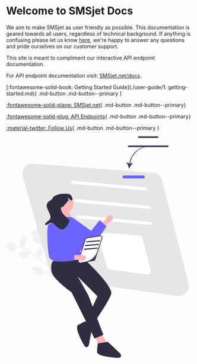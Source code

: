 # Welcome to SMSjet Docs

We aim to make SMSjet as user friendly as possible. This documentation is geared towards all users, regardless of technical background. If anything is confusing please let us know [here](https://smsjet.net/contact), we're happy to answer any questions and pride ourselves on our customer support.


This site is meant to compliment our interactive API endpoint documentation. 

For API endpoint documentation visit: [SMSjet.net/docs](https://smsjet.net/docs).




[:fontawesome-solid-book: Getting Started Guide](./user-guide/1. getting-started.md){ .md-button .md-button--primary }

[:fontawesome-solid-plane: SMSjet.net](https://smsjet.net/){ .md-button .md-button--primary}

[:fontawesome-solid-plug: API Endpoints](https://smsjet.net/docs){ .md-button .md-button--primary}

[:material-twitter: Follow Us](https://twitter.com/sms_jet){ .md-button .md-button--primary }

<svg xmlns="http://www.w3.org/2000/svg" width="492.45944" height="596.97748" viewBox="0 0 492.45944 596.97748" xmlns:xlink="http://www.w3.org/1999/xlink">
<path d="M94.26861,234.12571c-.56942-.89051-4.15791-6.50166-6.81655-5.93327-5.03961,1.07736-2.30582,23.40791-9.63235,25.63486-1.60792,.48882-3.8711,.06132-8.92595,1.4133-2.01095,.53789-3.05343,.98014-3.37714,1.8704-.45935,1.26319,.92981,2.32496,2.99275,5.40338,3.09368,4.61672,2.14249,5.47115,4.86308,8.78039,2.01976,2.45661,3.60474,3.27591,3.29407,4.35387-.43965,1.52536-3.89743,.86984-4.72799,2.61858-.84739,1.78464,1.61296,4.86879,3.74093,6.75423,3.99321,3.53818,7.97286,3.8797,11.61727,5.03955,3.96057,1.26052,9.37704,4.07676,14.98408,11.11829l44.80915,60.65352c-3.61354-1.3695-10.65453-4.18296-20.25907-8.99352-8.10118-4.05986-16.13244-8.68034-23.8721-13.73844-3.33742-2.18041-6.25402-4.20982-8.87408-6.10022l.26589,.13909-1.27994-4.63206c-.49108-1.84085-.81287-3.34425-.1316-4.5537,.37589-.64653,1.08511-1.31441,1.91141-2.08762,.94761-.88463,2.02369-1.8861,3.07175-3.27699,.9716-1.25111,1.19271-2.36696,.70743-3.30213-.16451-.31821-.38087-.54389-.60894-.71007,.26063-.41253,.55733-.89979,.82132-1.48536,.55921-1.24399,.6962-2.30853,.79502-3.10117,.40608-3.18642-.11-5.0637-1.53957-5.5815-.6043-.21799-1.14988-.11839-1.60651,.09634-.03397-.65372-.121-1.42287-.35923-2.2516-.76686-2.66124-1.83418-4.01029-3.25457-4.12151-1.98477-.15701-2.98589,2.03619-4.14281,4.57075-.51862,1.12602-1.8794,4.12555-2.58995,4.12819-.08795-.00093-.33863-.05476-.56084-.1037-.60875-.13244-1.5267-.33175-2.9597-.37183-.80322-.02266-2.01626-.05786-2.75821,.93708-.66109,.95367-.33497,1.96748-.03475,2.77769,.09954,.26746,.21848,.58504,.33772,.97026,.27228,.8782,.31776,1.3518,.36245,1.81082,.05787,.59718,.11802,1.21708,.54597,2.23749,.03615,.08285,.06916,.16002,.10297,.23602-.40215,.09192-.82371,.28601-1.17779,.67958-1.33272,1.45042-.0895,3.85189,.50245,4.80757,1.06458,1.71028,2.41347,2.53174,3.49836,3.19268,.27363,.16681,.54245,.33047,.80224,.5075,1.34593,.91661,2.46234,2.30562,3.35678,4.0925-1.05806-.80557-2.06978-1.58221-3.01938-2.31277-3.40124-2.61689-6.59917-5.16757-9.71676-7.65336-3.20575-2.55695-6.34487-5.05919-9.53839-7.50029l.20127-.87754,.00004-.0001-.77153,.44794c-5.0359-3.82952-10.22262-7.50823-16.04595-10.99807-.23864-.14302-.52106-.31043-.81214-.48111l-.27722-1.0033c-.49108-1.84085-.81277-3.34421-.1316-4.5537,.37589-.64653,1.08521-1.31437,1.91151-2.08758,.94747-.88457,2.02359-1.88614,3.07165-3.27703,.9716-1.25111,1.19281-2.36692,.70739-3.30203-.16447-.31831-.38074-.54395-.6088-.71013,.26053-.41257,.55733-.89979,.82122-1.4854,.55921-1.24399,.6962-2.30853,.79502-3.10117,.40608-3.18642-.11-5.0637-1.53957-5.5815-.6042-.21795-1.14978-.11835-1.60651,.09634-.03387-.65368-.1209-1.42284-.35923-2.2516-.76686-2.66124-1.83408-4.01025-3.25447-4.12147-1.98477-.15701-2.98599,2.03615-4.14291,4.57071-.51862,1.12602-1.8794,4.12555-2.58995,4.12819-.08799-.00083-.33863-.05476-.56074-.10366-.60875-.13244-1.52679-.33179-2.9597-.37183-.80332-.02269-2.01626-.05786-2.75831,.93704-.66109,.95367-.33497,1.96748-.03465,2.77773,.09954,.26746,.21838,.585,.33772,.97026,.27219,.87816,.31766,1.35176,.36245,1.81082,.05777,.59714,.11792,1.21704,.54587,2.23745,.03625,.08289,.06926,.16006,.10297,.23602-.40215,.09192-.82362,.28605-1.17783,.67968-1.33268,1.45032-.08946,3.85179,.50259,4.80751,1.06458,1.71028,2.41337,2.5317,3.49826,3.19264,.27369,.16695,.54254,.33051,.80224,.5075,.76083,.5181,1.44519,1.19379,2.06449,1.99362-1.9754-.66644-4.25621-1.21523-6.82813-1.45085-3.0737-.28107-6.18774-.07365-9.29187,.60279-.02178-.23386-.04314-.46355-.06699-.71833-.26386-2.85525-.45694-4.03974-1.4409-5.14997-.4777-.54202-1.20941-1.13838-3.30131-1.81948-2.89951-.94437-5.38303-1.08703-6.07705-1.10875-3.46629-.09879-6.46018-.18355-9.17835,1.90733-.51865,.39604-2.09373,1.59617-2.9583,3.71306-.44256,1.07109-.52236,1.94043-.58641,2.63954-.06758,.73052-.11015,1.2139-.52041,1.89035-.25895,.43124-.57048,.78278-.81806,1.06573-.47812,.56699-1.37681,1.60495-.62362,2.73143,.181,.2727,.40976,.46417,.66976,.59353-.13797,.95585-.05384,1.9446,.41959,2.83982,.42418,.80528,1.15531,1.34463,3.12508,2.30661,3.01399,1.47329,5.44304,2.19051,5.92545,2.32638,3.12633,.88636,4.69401,1.33085,6.37448,1.26674,3.57602-.14263,6.17385-1.25155,7.72086-3.29801,.078-.09975,.15021-.20165,.21925-.30389l-.0001-.00004c1.08433-1.60732,1.20189-3.28926,1.38926-5.96763,.03543-.51703,.02489-1.11311-.02041-1.87274,2.93224-.68186,5.87067-.91399,8.76296-.64928,6.2608,.57362,10.70969,3.23986,12.84637,4.52179,5.32136,3.18897,10.11902,6.55571,14.77136,10.05748l-.5608,.32556c-1.65607,.9419-3.02863,1.63449-4.37134,1.28229-.72075-.1996-1.54673-.71619-2.50417-1.31935-1.09602-.69228-2.33773-1.4791-3.94898-2.14006-1.45659-.62243-2.59207-.55338-3.37353,.15333-.26608,.23981-.42952,.50631-.53241,.76904-.4652-.1474-1.01174-.31084-1.64516-.41766-1.34508-.22539-2.40964-.08783-3.20144,.01761-3.18517,.41543-4.87004,1.39082-5.00836,2.905-.05765,.6397,.1771,1.14224,.50063,1.52949-.62374,.1986-1.34567,.47795-2.08691,.91859-2.37967,1.41676-3.41381,2.7914-3.16115,4.19351,.35153,1.95974,2.72693,2.37176,5.47209,2.84801,1.22075,.21612,4.46738,.77152,4.6501,1.45815,.02147,.08532,.03289,.3415,.04195,.56877,.02628,.62237,.06636,1.56093,.39112,2.95718,.18176,.7828,.45539,1.96498,1.60594,2.43038,1.09021,.39762,1.98813-.17495,2.69579-.67092,.23339-.1641,.51042-.35962,.85276-.57281,.78043-.48604,1.22704-.65019,1.65967-.80989,.56297-.20737,1.14742-.42289,2.02592-1.09562,.07099-.056,.13724-.10746,.20209-.15947,.19099,.36574,.48561,.72416,.95613,.96688,1.741,.92132,3.7485-.89036,4.52281-1.70545,1.3844-1.46361,1.83671-2.97669,2.20096-4.1938,.09204-.30698,.18208-.60857,.28746-.90472,.66204-1.86287,2.04387-3.5857,4.10897-5.12205l.44645-.33229,.42671-1.86063c2.80317,2.16209,5.5788,4.36959,8.40508,6.62359,3.12829,2.49639,6.34075,5.05689,9.75579,7.6849,4.52825,3.48345,10.16166,7.81872,18.00763,12.94506,7.83381,5.11802,15.96423,9.7965,24.16938,13.907,7.30752,3.66061,13.16018,6.1835,17.17589,7.80248-11.70172,.78245-27.88869,1.71159-35.20412,1.84316-2.84452,.0511-5.77551,.00726-7.86468-1.96074-2.01143-1.89476-3.00017-5.3446-5.92657-8.94656-.34182-.42071-1.30808-1.57951-2.16331-1.37476-.70722,.16938-.69429,1.11659-1.35216,1.28455-.88247,.22525-1.62167-1.29608-3.4479-2.72683-1.28765-1.00891-2.46118-1.46003-3.4704-1.84802-.3042-.11688-4.86405-1.83758-5.70137-.58598l.0001,.00004c-.62906,.94019,1.38744,2.74314,.78869,3.53802-.59662,.79206-2.80635-.72238-6.14082-.59725-.60136,.02253-4.39074,.16471-4.87887,1.63368-.92531,2.78428,10.82344,7.88561,9.80251,12.12417-.22405,.93006-1.08692,1.91753-1.88179,4.78865-.31621,1.14216-.39993,1.78134-.05641,2.19712,.48745,.58995,1.40943,.21454,3.51548,.09022,3.15858-.1864,3.30345,.52708,5.7127,.14667,1.78849-.28256,2.64793-.82407,3.08729-.3605,.62178,.65581-.69765,2.16378-.07895,3.07602,.6314,.93083,2.85493,.61314,4.39438,.11276,2.88878-.93908,4.20456-2.79375,5.82535-4.24775,1.7614-1.58025,4.70651-3.4261,9.78042-4.14633l35.91541-3.77855c2.09974,.83693,3.6469,1.4091,4.54808,1.74167,.47977,.17665,.78797,.28711,.91556,.34484l.47576-.91524,.53294,.72149c-.16525-.2351-.34654-.49454-.52121-.74408l.20256-.38974,1.37548-.6101c-.18487-.42092-.38785-.60501-.93654-.84242l2.76093-.29049c-.83497,.06783-1.83982,.14438-2.91386,.22429-.2262-.09175-.50404-.19429-.85109-.32251-.40436-.149-.95267-.35187-1.60933-.59977-10.89261-15.70553-33.29738-48.98148-41.637-62.60129-2.60957-4.26161-5.15217-8.7387-4.03193-13.65384,1.07847-4.73217,5.4221-9.30019,8.27117-16.93754,.33283-.89194,1.22739-3.38654,.1558-4.49939-.88587-.91999-2.30858-.05742-3.14845-.90395-1.12668-1.1355,.51876-3.60915,1.05979-7.64794,.3814-2.84786,.01996-5.02629-.29099-6.89962-.09375-.56487-1.5472-9.00079-4.18769-9.15455l-.00004,.0001c-1.98357-.11552-2.91861,4.54258-4.65526,4.34345-1.73032-.19836-1.40413-4.89229-4.56175-9.8299Z" fill="#f2f2f2"/><path d="M461.33398,430.24766l-320.75318-44.33301c-10.7351-1.48246-19.59542-9.17477-22.57381-19.59541L44.33855,108.47926c-2.49622-8.73902-.63267-17.78801,5.11298-24.82894s14.2346-10.67969,23.29931-9.98788l323.15881,24.75856c11.69121,.89547,21.50539,9.12835,24.42314,20.48489l71.26207,277.41442c2.27385,8.85282,0,18.21028-6.08407,25.03109-5.23877,5.87443-12.66754,9.15531-20.41151,9.15531-1.24886,0-2.50745-.08535-3.7653-.25906Z" fill="#e6e6e6"/><path d="M380.22357,372.56528l-101.73541-14.06139c-3.40492-.4702-6.21521-2.91002-7.15988-6.21521l-23.36591-81.78081c-.79174-2.77181-.20067-5.64194,1.62172-7.87516s4.51488-3.38735,7.39-3.16792l102.49842,7.85284c3.70818,.28402,6.82101,2.8953,7.74645,6.49733l22.60266,87.98937c.72121,2.80791,0,5.77588-1.92973,7.93928-1.66162,1.86323-4.01785,2.90385-6.47405,2.90385-.39611,0-.79531-.02707-1.19426-.08217Z" fill="#fff"/><path d="M371.12188,145.67297l-188.856-17.38399c-4.76121-.43826-8.46671-2.62651-8.25951-4.87756s4.24983-3.72523,9.01104-3.28697l188.856,17.38399c4.76121,.43826,8.46499,2.62549,8.25779,4.87655s-4.24811,3.72625-9.00932,3.28799Z" fill="#fff"/><path d="M381.41997,195.31115l-188.856-17.38399c-4.76121-.43826-8.46671-2.62651-8.25951-4.87756,.20721-2.25105,4.24983-3.72523,9.01104-3.28697l188.856,17.38399c4.76121,.43826,8.46499,2.62549,8.25779,4.87655s-4.24811,3.72625-9.00932,3.28799Z" fill="#fff"/><path d="M385.05702,238.57513l-188.856-17.38399c-4.76121-.43826-8.46671-2.62651-8.25951-4.87756s4.24983-3.72523,9.01104-3.28697l188.856,17.38399c4.76121,.43826,8.46499,2.62549,8.25779,4.87655s-4.24811,3.72625-9.00932,3.28799Z" fill="#fff"/><g><path id="uuid-8cf563a5-feb8-4a87-a417-dd696e3ecec6-319" d="M271.26121,217.67726c4.7403-5.16455,11.24746-6.90498,14.53372-3.88768,3.28626,3.01729,2.10693,9.64876-2.63574,14.81452-1.8662,2.08949-4.20566,3.70169-6.82265,4.70168l-20.36117,21.62876-9.94608-9.77124,21.12846-20.28473c.77307-2.69371,2.18015-5.16306,4.10346-7.20131Z" fill="#ffb6b6"/><path d="M155.17907,222.49037s11.89811-10.88279,26.13604-1.38114c14.23793,9.50165,47.39396,33.80552,47.39396,33.80552l23.23243-28.81413,18.30734,16.59377s-32.29271,56.8801-53.15624,44.36158c-20.86352-12.51852-67.44004-48.255-65.32526-55.64906,2.11478-7.39406,3.41174-8.91653,3.41174-8.91653Z" fill="#6c63ff"/></g><g><polygon points="243.27983 487.95421 224.32317 523.27784 208.71015 504.38323 226.67052 480.11375 243.27983 487.95421" fill="#ffb6b6"/><path d="M231.02098,518.39526l-8.02077,43.33853s-5.38366,15.03057-14.0372-.23649-24.32274-46.85369-15.31446-52.64242c9.00828-5.78873,19.88798-10.46584,19.88798-10.46584l17.48444,20.00623Z" fill="#2f2e41"/></g><polygon points="254.46685 526.42262 274.46685 562.42262 249.46685 565.42262 238.46685 536.42262 254.46685 526.42262" fill="#ffb6b6"/><path d="M148.46685,200.42262s-2,20-5,22c-3,2,35.01575,0,35.01575,0l-11.01575-22h-19Z" fill="#ffb6b6"/><path d="M189.45944,228.43834l-13.99259-11.01573h-34.2126l-22.7874,19,14.5,67.5-7,33,89,3-16-30s19-20,13-33c-6-13-22.50741-48.48427-22.50741-48.48427Z" fill="#6c63ff"/><path d="M205.96685,331.92262l13,7s70,66,64,86c-6,20-46,77-46,77l-19-10,28-61-53.5-53.5,28.7189,50.62539,40.7811,106.87461-24,10-62-125s-51-35-54-57c-3-22,4-26,4-26l80-5Z" fill="#2f2e41"/><path d="M273.96685,553.92262l33,31s10,13-8,12c-18-1-54-5-54-16,0-11,2-23,2-23l27-4Z" fill="#2f2e41"/><circle cx="158.46685" cy="182.42262" r="23" fill="#ffb6b6"/><path d="M258.24284,274.19575l-18.95508,57.72683c-.50524,1.5387-1.81778,2.67341-3.41336,2.9509l-36.2499,6.30433c-3.25073,.56534-5.93697-2.5282-4.92131-5.66752l18.93005-58.51106c.51091-1.57919,1.87-2.73432,3.51089-2.98402l36.27493-5.5201c3.23003-.49153,5.84305,2.59649,4.82377,5.70064Z" fill="#fff"/><path d="M198.85543,342.24401c-1.54297,0-3.0083-.65918-4.04688-1.85547-1.24756-1.43652-1.64258-3.37598-1.05713-5.18555l18.93018-58.51172c.63184-1.95215,2.28418-3.35645,4.3125-3.66406l36.27441-5.52051c1.86084-.28418,3.70166,.40625,4.91943,1.84473,1.2168,1.43848,1.59277,3.36621,1.00488,5.15625l-18.95508,57.72656c-.62158,1.89355-2.22754,3.28223-4.19141,3.625l-36.25049,6.30371c-.31494,.05469-.62939,.08105-.94043,.08105Zm55.23193-72.7998c-.17139,0-.34473,.0127-.51807,.03906l-36.2749,5.52051c-1.2749,.19336-2.31299,1.07617-2.70947,2.30273l-18.8809,58.35942c-.34649,1.07097-.23327,2.27441,.43214,3.18229,.77783,1.06126,2.04338,1.56148,3.31693,1.34404l14.54647-2.52957c14.58923-2.537,26.59057-12.91214,31.2103-26.98126l12.04693-36.68819c.30345-.92415,.2657-1.95406-.21354-2.8005-.63042-1.11346-1.75482-1.74853-2.95589-1.74853Z" fill="#3f3d56"/><g><path id="uuid-43afbd22-a5bc-4202-86c3-15740b69aa20-320" d="M202.90739,319.16709c7.0054,.25938,12.55003,4.08423,12.38423,8.54249-.1658,4.45826-5.97866,7.86087-12.98653,7.60046-2.80078-.06563-5.54512-.80103-8.00342-2.1447l-29.66831-1.47385,.98839-13.90772,29.14276,2.92952c2.55187-1.15832,5.34407-1.68852,8.14288-1.5462Z" fill="#ffb6b6"/><path d="M123.96685,233.92262s16,2,18,19c2,17,5,58,5,58l37-1-.75984,24.69685s-64.24016,12.30315-68.24016-11.69685c-4-24-7-82.62992,0-85.81496,7-3.18504,9-3.18504,9-3.18504Z" fill="#6c63ff"/></g><g><path d="M331.73661,73.41439l-8.22992-3.89856c3.37555,4.71082,6.28418,12.06805,7.84137,17.92249,2.63654-5.45343,6.88672-12.1261,11.09375-16.11194l-8.69812,2.23767c5.35974-26.26794,25.5191-45.12573,48.60437-45.12573l.32679-.9488c-24.11316,0-45.46577,18.59639-50.93824,45.92488Z" fill="#3f3d56"/><path d="M369.61582,113.43834h-52c-2.20557,0-4-1.79443-4-4s1.79443-4,4-4h52c2.20557,0,4,1.79443,4,4s-1.79443,4-4,4Z" fill="#6c63ff"/></g><path d="M251.40687,283.12039l-34.09976,2.87341c-.85968,.07244-1.61813-.56812-1.69057-1.4278s.56815-1.61781,1.42783-1.69025l34.09976-2.87341c.85968-.07244,1.61778,.56782,1.69022,1.42751s-.5678,1.6181-1.42748,1.69055Z" fill="#3f3d56"/><path d="M248.40687,293.12039l-34.09976,2.87341c-.85968,.07244-1.61813-.56812-1.69057-1.4278s.56815-1.61781,1.42783-1.69025l34.09976-2.87341c.85968-.07244,1.61778,.56782,1.69022,1.42751s-.5678,1.6181-1.42748,1.69055Z" fill="#3f3d56"/><path d="M245.40687,303.12039l-34.09976,2.87341c-.85968,.07244-1.61813-.56812-1.69057-1.4278s.56815-1.61781,1.42783-1.69025l34.09976-2.87341c.85968-.07244,1.61778,.56782,1.69022,1.42751s-.5678,1.6181-1.42748,1.69055Z" fill="#3f3d56"/><path d="M152.31136,190.69244l16.09041-18.47502-2.68221-7.79274,8.6377,8.20814,4.45852-1.2111s-.03846-15.82124-12.67178-16.53595c-12.63332-.71471-21.69545,.61606-21.69545,.61606,0,0-18.0635,5.66061-18.76979,9.99885-.70629,4.33825-10.82576,10.10263-10.82576,10.10263,0,0-8.78027,6.53144-4.67575,17.47873,4.10452,10.94729,13.47048,24.61178,6.98717,31.27317-6.48331,6.66139-15.645,11.78866-11.18102,14.34552s12.516-9.43093,19.84909-4.63786,19.72427,24.04385,31.34747,14.10155c11.6232-9.9423,13.77247-21.45752,13.77247-21.45752l-18.54961-18.33181s-11.23819-19.16923-.09146-17.68266Z" fill="#2f2e41"/><g><path d="M408.02494,4.62193h-50.54648c-1.27432,0-2.3112-1.03689-2.3112-2.31121S356.20415,0,357.47847,0h50.54648c1.27432,0,2.31072,1.03641,2.31072,2.31073s-1.03641,2.3112-2.31072,2.3112Z" fill="#3f3d56"/><path d="M435.14872,29.2784h-104.79402c-1.27432,0-2.3112-1.03689-2.3112-2.31121s1.03689-2.31072,2.3112-2.31072h104.79402c1.27432,0,2.31072,1.03641,2.31072,2.31073,0,1.27432-1.03641,2.3112-2.31072,2.3112Z" fill="#3f3d56"/></g></svg>

